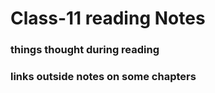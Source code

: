 # Class-11 reading Notes

### things thought during reading



### links outside notes on some chapters